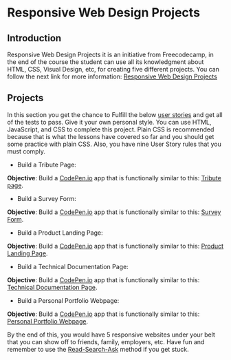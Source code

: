 # Responsive Web Design Projects


## Introduction

Responsive Web Design Projects it is an initiative from Freecodecamp, in the end of the course the student can use all its knowledgment about HTML, CSS, Visual Design, etc, for creating five different projects.
You can follow the next link for more information: [Responsive Web Design Projects](https://www.freecodecamp.org/learn/responsive-web-design/responsive-web-design-projects/)


## Projects

In this section you get the chance to Fulfill the below [user stories](https://en.wikipedia.org/wiki/User_story) and get all of the tests to pass. Give it your own personal style. You can use HTML, JavaScript, and CSS to complete this project. Plain CSS is recommended because that is what the lessons have covered so far and you should get some practice with plain CSS.
Also, you have nine User Story rules that you must comply.

- Build a Tribute Page: 

**Objective**: Build a [CodePen.io](https://codepen.io/) app that is functionally similar to this: [Tribute page](https://codepen.io/freeCodeCamp/full/zNqgVx).


- Build a Survey Form: 

**Objective**: Build a [CodePen.io](https://codepen.io/) app that is functionally similar to this: [Survey Form](https://codepen.io/freeCodeCamp/full/VPaoNP).


- Build a Product Landing Page:

**Objective**: Build a [CodePen.io](https://codepen.io/) app that is functionally similar to this: [Product Landing Page](https://codepen.io/freeCodeCamp/full/RKRbwL).


- Build a Technical Documentation Page:

**Objective**: Build a [CodePen.io](https://codepen.io/) app that is functionally similar to this: [Technical Documentation Page](https://codepen.io/freeCodeCamp/full/NdrKKL).


- Build a Personal Portfolio Webpage:

**Objective**: Build a [CodePen.io](https://codepen.io/) app that is functionally similar to this: [Personal Portfolio Webpage](https://codepen.io/freeCodeCamp/full/zNBOYG).



By the end of this, you would have 5 responsive websites under your belt that you can show off to friends, family, employers, etc. Have fun and remember to use the [Read-Search-Ask](https://forum.freecodecamp.org/t/how-to-get-help-when-you-are-stuck-coding/19514) method if you get stuck.